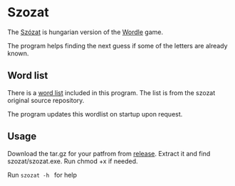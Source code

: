 # Szozat

The [Szózat](https://szozat.miklosdanka.com/) is hungarian version of the [Wordle](https://www.powerlanguage.co.uk/wordle/) game.

The program helps finding the next guess if some of the letters are already known.

## Word list

There is a [word list](../szozat/pkg/wordmap/words.json) included in this program. The list is from the szozat original source repository.

The program updates this wordlist on startup upon request.

## Usage

Download the tar.gz for your patfrom from [release](https://github.com/gyturi1/szozat/releases). Extract it and find szozat/szozat.exe. Run chmod +x if needed.

Run
`szozat -h ` for help
